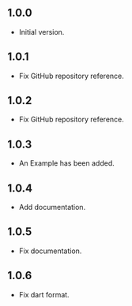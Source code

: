 ## 1.0.0

- Initial version.

## 1.0.1

- Fix GitHub repository reference.


## 1.0.2

- Fix GitHub repository reference.


## 1.0.3

- An Example has been added.


## 1.0.4

- Add documentation.


## 1.0.5

- Fix documentation.


## 1.0.6

- Fix dart format.
